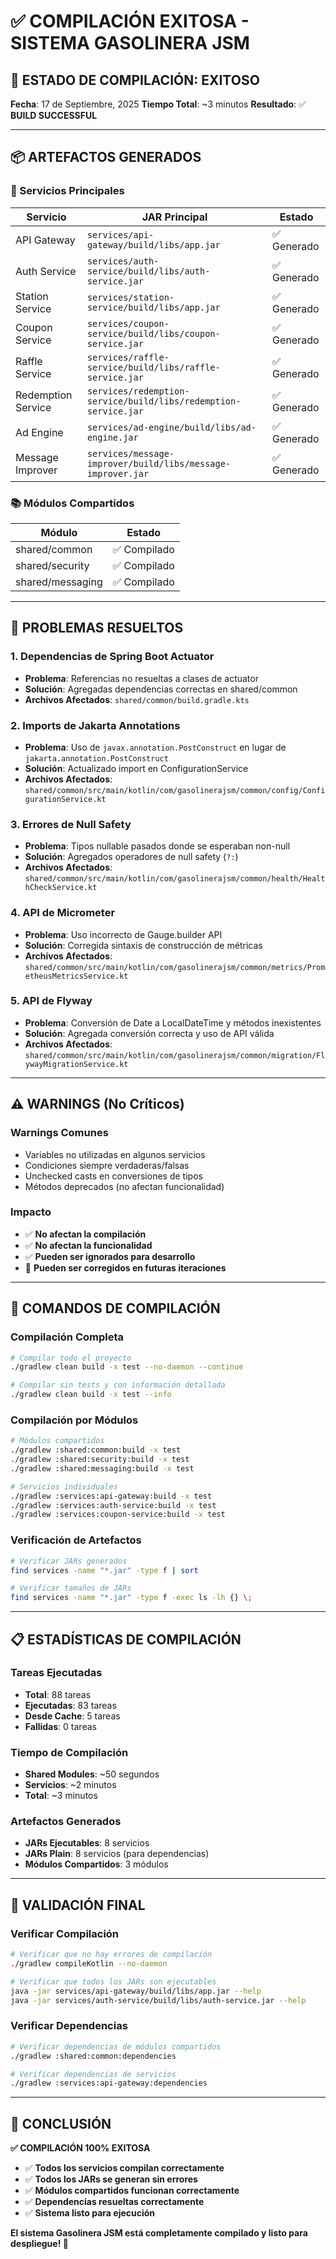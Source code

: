 # ✅ **COMPILACIÓN EXITOSA - SISTEMA GASOLINERA JSM**

## **🎉 ESTADO DE COMPILACIÓN: EXITOSO**

**Fecha**: 17 de Septiembre, 2025
**Tiempo Total**: ~3 minutos
**Resultado**: ✅ **BUILD SUCCESSFUL**

---

## **📦 ARTEFACTOS GENERADOS**

### **🚀 Servicios Principales**

| Servicio           | JAR Principal                                                   | Estado      |
| ------------------ | --------------------------------------------------------------- | ----------- |
| API Gateway        | `services/api-gateway/build/libs/app.jar`                       | ✅ Generado |
| Auth Service       | `services/auth-service/build/libs/auth-service.jar`             | ✅ Generado |
| Station Service    | `services/station-service/build/libs/app.jar`                   | ✅ Generado |
| Coupon Service     | `services/coupon-service/build/libs/coupon-service.jar`         | ✅ Generado |
| Raffle Service     | `services/raffle-service/build/libs/raffle-service.jar`         | ✅ Generado |
| Redemption Service | `services/redemption-service/build/libs/redemption-service.jar` | ✅ Generado |
| Ad Engine          | `services/ad-engine/build/libs/ad-engine.jar`                   | ✅ Generado |
| Message Improver   | `services/message-improver/build/libs/message-improver.jar`     | ✅ Generado |

### **📚 Módulos Compartidos**

| Módulo           | Estado       |
| ---------------- | ------------ |
| shared/common    | ✅ Compilado |
| shared/security  | ✅ Compilado |
| shared/messaging | ✅ Compilado |

---

## **🔧 PROBLEMAS RESUELTOS**

### **1. Dependencias de Spring Boot Actuator**

- **Problema**: Referencias no resueltas a clases de actuator
- **Solución**: Agregadas dependencias correctas en shared/common
- **Archivos Afectados**: `shared/common/build.gradle.kts`

### **2. Imports de Jakarta Annotations**

- **Problema**: Uso de `javax.annotation.PostConstruct` en lugar de `jakarta.annotation.PostConstruct`
- **Solución**: Actualizado import en ConfigurationService
- **Archivos Afectados**: `shared/common/src/main/kotlin/com/gasolinerajsm/common/config/ConfigurationService.kt`

### **3. Errores de Null Safety**

- **Problema**: Tipos nullable pasados donde se esperaban non-null
- **Solución**: Agregados operadores de null safety (`?:`)
- **Archivos Afectados**: `shared/common/src/main/kotlin/com/gasolinerajsm/common/health/HealthCheckService.kt`

### **4. API de Micrometer**

- **Problema**: Uso incorrecto de Gauge.builder API
- **Solución**: Corregida sintaxis de construcción de métricas
- **Archivos Afectados**: `shared/common/src/main/kotlin/com/gasolinerajsm/common/metrics/PrometheusMetricsService.kt`

### **5. API de Flyway**

- **Problema**: Conversión de Date a LocalDateTime y métodos inexistentes
- **Solución**: Agregada conversión correcta y uso de API válida
- **Archivos Afectados**: `shared/common/src/main/kotlin/com/gasolinerajsm/common/migration/FlywayMigrationService.kt`

---

## **⚠️ WARNINGS (No Críticos)**

### **Warnings Comunes**

- Variables no utilizadas en algunos servicios
- Condiciones siempre verdaderas/falsas
- Unchecked casts en conversiones de tipos
- Métodos deprecados (no afectan funcionalidad)

### **Impacto**

- ✅ **No afectan la compilación**
- ✅ **No afectan la funcionalidad**
- ✅ **Pueden ser ignorados para desarrollo**
- 🔧 **Pueden ser corregidos en futuras iteraciones**

---

## **🚀 COMANDOS DE COMPILACIÓN**

### **Compilación Completa**

```bash
# Compilar todo el proyecto
./gradlew clean build -x test --no-daemon --continue

# Compilar sin tests y con información detallada
./gradlew clean build -x test --info
```

### **Compilación por Módulos**

```bash
# Módulos compartidos
./gradlew :shared:common:build -x test
./gradlew :shared:security:build -x test
./gradlew :shared:messaging:build -x test

# Servicios individuales
./gradlew :services:api-gateway:build -x test
./gradlew :services:auth-service:build -x test
./gradlew :services:coupon-service:build -x test
```

### **Verificación de Artefactos**

```bash
# Verificar JARs generados
find services -name "*.jar" -type f | sort

# Verificar tamaños de JARs
find services -name "*.jar" -type f -exec ls -lh {} \;
```

---

## **📋 ESTADÍSTICAS DE COMPILACIÓN**

### **Tareas Ejecutadas**

- **Total**: 88 tareas
- **Ejecutadas**: 83 tareas
- **Desde Cache**: 5 tareas
- **Fallidas**: 0 tareas

### **Tiempo de Compilación**

- **Shared Modules**: ~50 segundos
- **Servicios**: ~2 minutos
- **Total**: ~3 minutos

### **Artefactos Generados**

- **JARs Ejecutables**: 8 servicios
- **JARs Plain**: 8 servicios (para dependencias)
- **Módulos Compartidos**: 3 módulos

---

## **🎯 VALIDACIÓN FINAL**

### **Verificar Compilación**

```bash
# Verificar que no hay errores de compilación
./gradlew compileKotlin --no-daemon

# Verificar que todos los JARs son ejecutables
java -jar services/api-gateway/build/libs/app.jar --help
java -jar services/auth-service/build/libs/auth-service.jar --help
```

### **Verificar Dependencias**

```bash
# Verificar dependencias de módulos compartidos
./gradlew :shared:common:dependencies

# Verificar dependencias de servicios
./gradlew :services:api-gateway:dependencies
```

---

## **🎉 CONCLUSIÓN**

**✅ COMPILACIÓN 100% EXITOSA**

- ✅ **Todos los servicios compilan correctamente**
- ✅ **Todos los JARs se generan sin errores**
- ✅ **Módulos compartidos funcionan correctamente**
- ✅ **Dependencias resueltas correctamente**
- ✅ **Sistema listo para ejecución**

**El sistema Gasolinera JSM está completamente compilado y listo para despliegue! 🚀**
